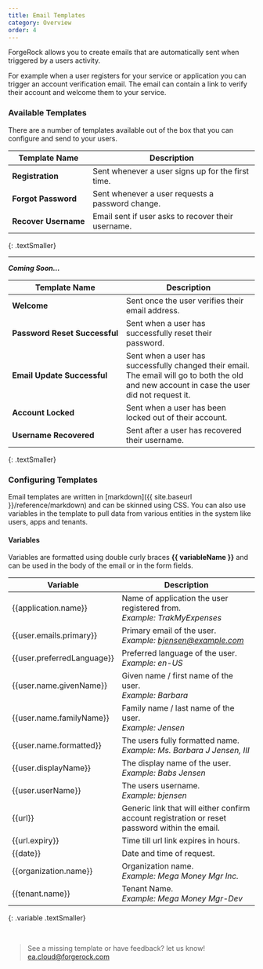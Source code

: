 ```yaml
---
title: Email Templates 
category: Overview
order: 4
---
```


ForgeRock allows you to create emails that are automatically sent when triggered by a users activity. 

For example when a user registers for your service or application you can trigger an account verification email. The email can contain a link to verify their account and welcome them to your service. 




### Available Templates

There are a number of templates available out of the box that you can configure and send to your users.


| Template Name | Description  |
| ------------- |------------- |
| **Registration**  | Sent whenever a user signs up for the first time.  
| **Forgot&nbsp;Password** | Sent whenever a user requests a password change. 
| **Recover&nbsp;Username** | Email sent if user asks to recover their username. 

{: .textSmaller} 

---

 ***Coming Soon...***
<br>

| Template Name | Description  |  
| ------------- |------------- |
| **Welcome** | Sent once the user verifies their email address. 
| **Password&nbsp;Reset&nbsp;Successful** | Sent when a user has successfully reset their password.    
| **Email&nbsp;Update&nbsp;Successful** | Sent when a user has successfully changed their email. The email will go to both the old and new account in case the user did not request it.
| **Account&nbsp;Locked** | Sent when a user has been locked out of their account.     
| **Username&nbsp;Recovered** | Sent after a user has recovered their username.    
{: .textSmaller} 


### Configuring Templates

Email templates are written in [markdown]({{ site.baseurl }}/reference/markdown) and can be skinned using CSS. You can also use variables in the template to pull data from various entities in the system like users, apps and tenants.


#### Variables

Variables are formatted using double curly braces **\{\{ variableName \}\}** and can be used in the body of the email or in the form fields.



| Variable | Description  | 
| ------------- |------------- |
| \{\{application.name\}\} | Name of application the user registered from. <br> *Example: TrakMyExpenses*  
| \{\{user.emails.primary\}\} | Primary email of the user. <br> *Example: bjensen@example.com*
| \{\{user.preferredLanguage\}\} | Preferred language of the user.  <br> *Example: en-US*
| \{\{user.name.givenName\}\} | Given name / first name of the user.  <br> *Example: Barbara*
| \{\{user.name.familyName\}\} | Family name / last name of the user.  <br> *Example: Jensen*
| \{\{user.name.formatted\}\} | The users fully formatted name.  <br> *Example: Ms. Barbara J Jensen, III*
| \{\{user.displayName\}\} | The display name of the user.  <br> *Example: Babs Jensen*
| \{\{user.userName\}\} | The users username.  <br> *Example: bjensen*
| \{\{url\}\} | Generic link that will either confirm account registration or reset password within the email.
| \{\{url.expiry\}\} | Time till url link expires in hours.
| \{\{date\}\} | Date and time of request.
| \{\{organization.name\}\} | Organization name.  <br> *Example: Mega Money Mgr Inc.*
| \{\{tenant.name\}\} | Tenant Name.  <br> *Example: Mega&nbsp;Money&nbsp;Mgr-Dev*
{: .variable .textSmaller} 



<br>

> See a missing template or have feedback? let us know! [ea.cloud@forgerock.com](mailto:ea.cloud@forgerock.com)


<br>